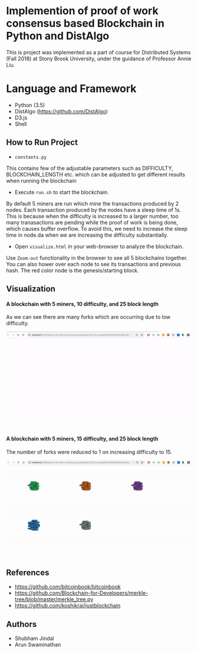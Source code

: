 # Implemention of proof of work consensus based Blockchain in Python and DistAlgo
This is project was implemented as a part of course for Distributed Systems (Fall 2018) at Stony Brook University, under the guidance of Professor Annie Liu.

# Language and Framework
* Python (3.5)
* DistAlgo (https://github.com/DistAlgo)
* D3.js
* Shell

## How to Run Project
* `constants.py` 

This contains few of the adjustable parameters such as DIFFICULTY, BLOCKCHAIN_LENGTH etc. which can be adjusted to get different results when running the blockchain
* Execute `run.sh` to start the blockchain.

By default 5 miners are run which mine the transactions produced by 2 nodes.
Each transaction produced by the nodes have a sleep time of 1s. This is because when the difficulty is increased to a larger number, too many tranasactions are pending while the proof of work is being done, which causes buffer overflow. To avoid this, we need to increase the sleep time in node.da when we are increasing the difficulty substantially.

* Open `visualize.html` in your web-browser to analyze the blockchain. 

Use `Zoom-out` functionality in the browser to see all 5 blockchains together. You can also hower over each node to see its transactions and previous hash.
The red color node is the genesis/starting block.
   
## Visualization

#### A blockchain with 5 miners, 10 difficulty, and 25 block length

As we can see there are many forks which are occurring due to low difficulty.
  
![](m5_d10_l25.gif)

#### A blockchain with 5 miners, 15 difficulty, and 25 block length  

The number of forks were reduced to 1 on increasing difficulty to 15.

![](m5_d15_l25.gif)

## References
* https://github.com/bitcoinbook/bitcoinbook
* https://github.com/Blockchain-for-Developers/merkle-tree/blob/master/merkle_tree.py
* https://github.com/koshikraj/justblockchain

## Authors
* Shubham Jindal
* Arun Swaminathan
